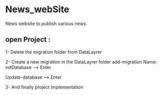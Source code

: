 # News_webSite
News website to publish various news.

## open Project : 

1- Delete the migration folder from DataLayrer

2- Create a new migration in the DataLayrer folder
   add-migration
   Name: initDatabase
   --> Enter
   
   Update-database
   --> Enter
   
3- And finally project implementation
